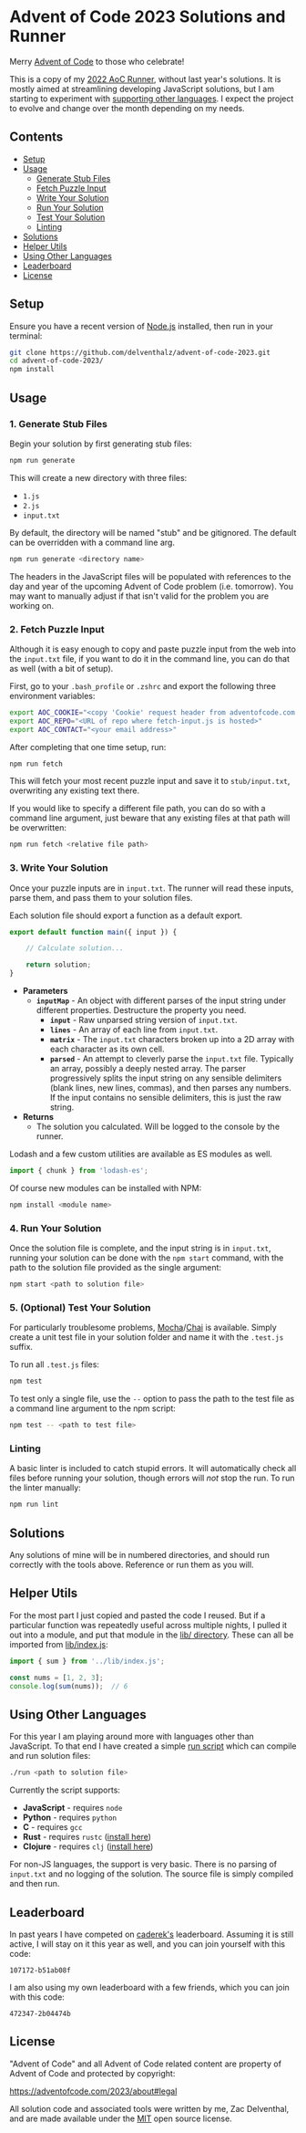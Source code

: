 # Advent of Code 2023 Solutions and Runner

Merry [Advent of Code](https://adventofcode.com/2023) to those who celebrate!

This is a copy of my
[2022 AoC Runner](https://github.com/delventhalz/advent-of-code-2022), without
last year's solutions. It is mostly aimed at streamlining developing JavaScript
solutions, but I am starting to experiment with
[supporting other languages](#using-other-languages). I expect the project to
evolve and change over the month depending on my needs.

## Contents

- [Setup](#setup)
- [Usage](#usage)
    * [Generate Stub Files](#1-generate-stub-files)
    * [Fetch Puzzle Input](#2-fetch-puzzle-input)
    * [Write Your Solution](#3-write-your-solution)
    * [Run Your Solution](#4-run-your-solution)
    * [Test Your Solution](#5-optional-test-your-solution)
    * [Linting](#linting)
- [Solutions](#solutions)
- [Helper Utils](#helper-utils)
- [Using Other Languages](#using-other-languages)
- [Leaderboard](#leaderboard)
- [License](#license)

## Setup

Ensure you have a recent version of [Node.js](https://nodejs.org/en/)
installed, then run in your terminal:

```bash
git clone https://github.com/delventhalz/advent-of-code-2023.git
cd advent-of-code-2023/
npm install
```

## Usage

### 1. Generate Stub Files

Begin your solution by first generating stub files:

```bash
npm run generate
```

This will create a new directory with three files:

- `1.js`
- `2.js`
- `input.txt`

By default, the directory will be named "stub" and be gitignored. The default
can be overridden with a command line arg.

```bash
npm run generate <directory name>
```

The headers in the JavaScript files will be populated with references to the day
and year of the upcoming Advent of Code problem (i.e. tomorrow). You may want to
manually adjust if that isn't valid for the problem you are working on.

### 2. Fetch Puzzle Input

Although it is easy enough to copy and paste puzzle input from the web into the
`input.txt` file, if you want to do it in the command line, you can do that as
well (with a bit of setup).

First, go to your `.bash_profile` or `.zshrc` and export the following three
environment variables:

```bash
export AOC_COOKIE="<copy 'Cookie' request header from adventofcode.com in dev tools>"
export AOC_REPO="<URL of repo where fetch-input.js is hosted>"
export AOC_CONTACT="<your email address>"
```

After completing that one time setup, run:

```bash
npm run fetch
```

This will fetch your most recent puzzle input and save it to `stub/input.txt`,
overwriting any existing text there.

If you would like to specify a different file path, you can do so with a command
line argument, just beware that any existing files at that path will be
overwritten:

```bash
npm run fetch <relative file path>
```

### 3. Write Your Solution

Once your puzzle inputs are in `input.txt`. The runner will read these inputs,
parse them, and pass them to your solution files.

Each solution file should export a function as a default export.

```javascript
export default function main({ input }) {

    // Calculate solution...

    return solution;
}
```

- **Parameters**
    * **`inputMap`** - An object with different parses of the input string under
        different properties. Destructure the property you need.
        + **`input`** - Raw unparsed string version of `input.txt`.
        + **`lines`** - An array of each line from `input.txt`.
        + **`matrix`** - The `input.txt` characters broken up into a 2D array
            with each character as its own cell.
        + **`parsed`** - An attempt to cleverly parse the `input.txt` file.
            Typically an array, possibly a deeply nested array. The parser
            progressively splits the input string on any sensible delimiters
            (blank lines, new lines, commas), and then parses any numbers. If
            the input contains no sensible delimiters, this is just the raw
            string.
- **Returns**
    * The solution you calculated. Will be logged to the console by the runner.

Lodash and a few custom utilities are available as ES modules as well.

```javascript
import { chunk } from 'lodash-es';
```

Of course new modules can be installed with NPM:

```bash
npm install <module name>
```

### 4. Run Your Solution

Once the solution file is complete, and the input string is in `input.txt`,
running your solution can be done with the `npm start` command, with the path
to the solution file provided as the single argument:

```bash
npm start <path to solution file>
```

### 5. (Optional) Test Your Solution

For particularly troublesome problems,
[Mocha](https://mochajs.org/)/[Chai](https://www.chaijs.com/api/bdd/) is
available. Simply create a unit test file in your solution folder and name it
with the `.test.js` suffix.

To run all `.test.js` files:

```bash
npm test
```

To test only a single file, use the `--` option to pass the path to the test
file as a command line argument to the npm script:

```bash
npm test -- <path to test file>
```

### Linting

A basic linter is included to catch stupid errors. It will automatically check
all files before running your solution, though errors will _not_ stop the run.
To run the linter manually:

```bash
npm run lint
```

## Solutions

Any solutions of mine will be in numbered directories, and should run correctly
with the tools above. Reference or run them as you will.

## Helper Utils

For the most part I just copied and pasted the code I reused. But if a
particular function was repeatedly useful across multiple nights, I pulled it
out into a module, and put that module in the [lib/ directory](./lib/). These
can all be imported from [lib/index.js](./lib/index.js):

```javascript
import { sum } from '../lib/index.js';

const nums = [1, 2, 3];
console.log(sum(nums));  // 6
```

## Using Other Languages

For this year I am playing around more with languages other than JavaScript. To
that end I have created a simple [run script](./run) which can compile and run
solution files:

```bash
./run <path to solution file>
```

Currently the script supports:

- **JavaScript** - requires `node`
- **Python** - requires `python`
- **C** - requires `gcc`
- **Rust** - requires `rustc`
  ([install here](https://www.rust-lang.org/tools/install))
- **Clojure** - requires `clj`
  ([install here](https://clojure.org/guides/getting_started))

For non-JS languages, the support is very basic. There is no parsing of
`input.txt` and no logging of the solution. The source file is simply compiled
and then run.

## Leaderboard

In past years I have competed on [caderek's](https://github.com/caderek)
leaderboard. Assuming it is still active, I will stay on it this year as well,
and you can join yourself with this code:

```
107172-b51ab08f
```

I am also using my own leaderboard with a few friends, which you can join with
this code:

```
472347-2b04474b
```

## License

"Advent of Code" and all Advent of Code related content are property of Advent
of Code and protected by copyright:

https://adventofcode.com/2023/about#legal

All solution code and associated tools were written by me, Zac Delventhal,
and are made available under the [MIT](./LICENSE) open source license.
